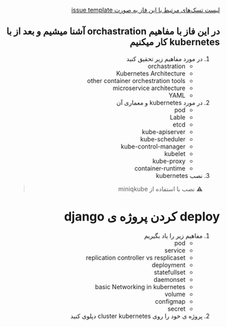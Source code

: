 <div dir="rtl" align='right'>

[لیست تسک‌های مرتبط با این فاز به صورت issue template](./issue-Phase07.md)

## در این فاز با مفاهیم orchastration آشنا میشیم و بعد از با kubernetes  کار میکنیم

1. در مورد مفاهیم زیر تحقیق کنید
    - orchastration
    - Kubernetes Architecture
    - other container orchestration tools
    - microservice architecture
    - YAML
1. در مورد kubernetes و معماری آن
    - pod
    - Lable
    - etcd
    - kube-apiserver
    - kube-scheduler
    - kube-control-manager
    - kubelet
    - kube-proxy
    - container-runtime
1. نصب kubernetes
    > :warning: نصب با استفاده از miniqkube
# deploy کردن پروژه ی django 
 
 
 1. مفاهیم زیر را یاد بگیریم
     - pod
     - service
     - replication controller vs resplicaset
     - deployment
     - statefullset
     - daemonset
     - basic Networking in kubernetes
     - volume
     - configmap 
     - secret
 1. پروژه ی خود را روی cluster kubernetes دپلوی کنید
